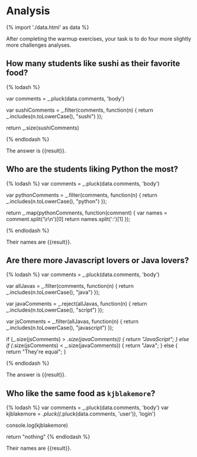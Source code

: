 # Analysis

{% import './data.html' as data %}

After completing the warmup exercises, your task is to do four more slightly
more challenges analyses.

## How many students like sushi as their favorite food?

{% lodash %}

var comments = _.pluck(data.comments, 'body')

var sushiComments = _.filter(comments, function(n) {
    return _.includes(n.toLowerCase(), "sushi")
});


return _.size(sushiComments)

{% endlodash %}

The answer is {{result}}.

## Who are the students liking Python the most?

{% lodash %}
var comments = _.pluck(data.comments, 'body')

var pythonComments = _.filter(comments, function(n) {
    return _.includes(n.toLowerCase(), "python")
});

return _.map(pythonComments, function(comment) {
    var names = comment.split('\r\n')[0]
    return names.split(':')[1]
});

{% endlodash %}

Their names are {{result}}.

## Are there more Javascript lovers or Java lovers?

{% lodash %}
var comments = _.pluck(data.comments, 'body')

var allJavas = _.filter(comments, function(n) {
    return _.includes(n.toLowerCase(), "java")
});

var javaComments = _.reject(allJavas, function(n) {
    return _.includes(n.toLowerCase(), "script")
});

var jsComments = _.filter(allJavas, function(n) {
    return _.includes(n.toLowerCase(), "javascript")
});


if (_.size(jsComments) > _.size(javaComments)) {
    return "JavaScript";
}
else if (_.size(jsComments) < _.size(javaComments)) {
    return "Java";
}
else {
    return "They're equal";
}

{% endlodash %}

The answer is {{result}}.

## Who like the same food as `kjblakemore`?

{% lodash %}
var comments = _.pluck(data.comments, 'body')
var kjblakemore = _.pluck((_.pluck(data.comments, 'user')), 'login')

console.log(kjblakemore)

return "nothing"
{% endlodash %}

Their names are {{result}}.
